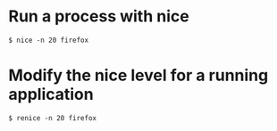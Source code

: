 # Run a process with nice
```
$ nice -n 20 firefox
```

# Modify the nice level for a running application
```
$ renice -n 20 firefox
```
